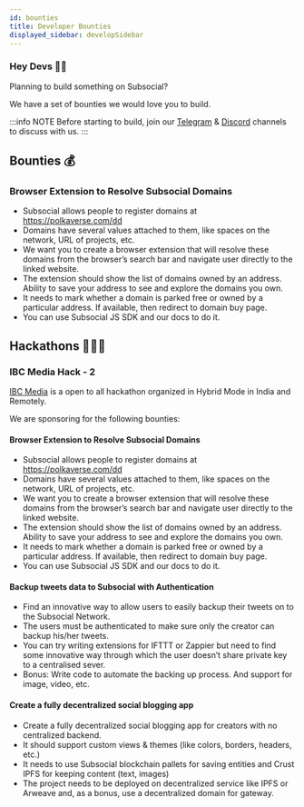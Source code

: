 ```yaml
---
id: bounties
title: Developer Bounties
displayed_sidebar: developSidebar
---
```


### Hey Devs 👋🏼

Planning to build something on Subsocial? 

We have a set of bounties we would love you to build. 

:::info NOTE
Before starting to build, join our [Telegram](https://t.me/+ZzvLu0ZfkQwxNGQy) & [Discord](https://discord.gg/AnfSdfjy) channels to discuss with us. 
:::

## Bounties 💰
### Browser Extension to Resolve Subsocial Domains
- Subsocial allows people to register domains at https://polkaverse.com/dd
- Domains have several values attached to them, like spaces on the network, URL of projects, etc. 
- We want you to create a browser extension that will resolve these domains from the browser’s search bar and navigate user directly to the linked website. 
- The extension should show the list of domains owned by an address. Ability to save your address to see and explore the domains you own.
- It needs to mark whether a domain is parked free or owned by a particular address. If available, then redirect to domain buy page.
- You can use Subsocial JS SDK and our docs to do it.

## Hackathons 🧑🏻‍💻

### IBC Media Hack - 2

[IBC Media](https://ibc.media/hackathon-2) is a open to all hackathon organized in Hybrid Mode in India and Remotely. 

We are sponsoring for the following bounties:

#### Browser Extension to Resolve Subsocial Domains
- Subsocial allows people to register domains at https://polkaverse.com/dd
- Domains have several values attached to them, like spaces on the network, URL of projects, etc. 
- We want you to create a browser extension that will resolve these domains from the browser’s search bar and navigate user directly to the linked website. 
- The extension should show the list of domains owned by an address. Ability to save your address to see and explore the domains you own.
- It needs to mark whether a domain is parked free or owned by a particular address. If available, then redirect to domain buy page.
- You can use Subsocial JS SDK and our docs to do it.

#### Backup tweets data to Subsocial with Authentication
- Find an innovative way to allow users to easily backup their tweets on to the Subsocial Network.
- The users must be authenticated to make sure only the creator can backup his/her tweets. 
- You can try writing extensions for IFTTT or Zappier but need to find some innovative way through which the user doesn’t share private key to a centralised sever.
- Bonus: Write code to automate the backing up process.  And support for image, video, etc.

#### Create a fully decentralized social blogging app
- Create a fully decentralized social blogging app for creators with no centralized backend.
- It should support custom views & themes (like colors, borders, headers, etc.)
- It needs to use Subsocial blockchain pallets for saving entities and Crust IPFS for keeping content (text, images)
- The project needs to be deployed on decentralized service like IPFS or Arweave and, as a bonus, use a decentralized domain for gateway.


